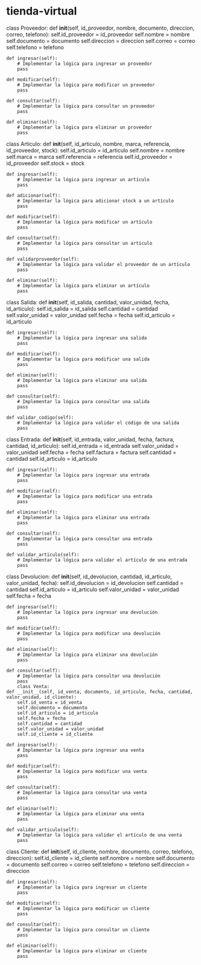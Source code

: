 # tienda-virtual
class Proveedor:
    def __init__(self, id_proveedor, nombre, documento, direccion, correo, telefono):
        self.id_proveedor = id_proveedor
        self.nombre = nombre
        self.documento = documento
        self.direccion = direccion
        self.correo = correo
        self.telefono = telefono

    def ingresar(self):
        # Implementar la lógica para ingresar un proveedor
        pass

    def modificar(self):
        # Implementar la lógica para modificar un proveedor
        pass

    def consultar(self):
        # Implementar la lógica para consultar un proveedor
        pass

    def eliminar(self):
        # Implementar la lógica para eliminar un proveedor
        pass
class Articulo:
    def __init__(self, id_articulo, nombre, marca, referencia, id_proveedor, stock):
        self.id_articulo = id_articulo
        self.nombre = nombre
        self.marca = marca
        self.referencia = referencia
        self.id_proveedor = id_proveedor
        self.stock = stock

    def ingresar(self):
        # Implementar la lógica para ingresar un artículo
        pass

    def adicionar(self):
        # Implementar la lógica para adicionar stock a un artículo
        pass

    def modificar(self):
        # Implementar la lógica para modificar un artículo
        pass

    def consultar(self):
        # Implementar la lógica para consultar un artículo
        pass

    def validarproveedor(self):
        # Implementar la lógica para validar el proveedor de un artículo
        pass

    def eliminar(self):
        # Implementar la lógica para eliminar un artículo
        pass
class Salida:
    def __init__(self, id_salida, cantidad, valor_unidad, fecha, id_articulo):
        self.id_salida = id_salida
        self.cantidad = cantidad
        self.valor_unidad = valor_unidad
        self.fecha = fecha
        self.id_articulo = id_articulo

    def ingresar(self):
        # Implementar la lógica para ingresar una salida
        pass

    def modificar(self):
        # Implementar la lógica para modificar una salida
        pass

    def eliminar(self):
        # Implementar la lógica para eliminar una salida
        pass

    def consultar(self):
        # Implementar la lógica para consultar una salida
        pass

    def validar_codigo(self):
        # Implementar la lógica para validar el código de una salida
        pass
class Entrada:
    def __init__(self, id_entrada, valor_unidad, fecha, factura, cantidad, id_articulo):
        self.id_entrada = id_entrada
        self.valor_unidad = valor_unidad
        self.fecha = fecha
        self.factura = factura
        self.cantidad = cantidad
        self.id_articulo = id_articulo

    def ingresar(self):
        # Implementar la lógica para ingresar una entrada
        pass

    def modificar(self):
        # Implementar la lógica para modificar una entrada
        pass

    def eliminar(self):
        # Implementar la lógica para eliminar una entrada
        pass

    def consultar(self):
        # Implementar la lógica para consultar una entrada
        pass

    def validar_articulo(self):
        # Implementar la lógica para validar el artículo de una entrada
        pass
class Devolucion:
    def __init__(self, id_devolucion, cantidad, id_articulo, valor_unidad, fecha):
        self.id_devolucion = id_devolucion
        self.cantidad = cantidad
        self.id_articulo = id_articulo
        self.valor_unidad = valor_unidad
        self.fecha = fecha

    def ingresar(self):
        # Implementar la lógica para ingresar una devolución
        pass

    def modificar(self):
        # Implementar la lógica para modificar una devolución
        pass

    def eliminar(self):
        # Implementar la lógica para eliminar una devolución
        pass

    def consultar(self):
        # Implementar la lógica para consultar una devolución
        pass
        class Venta:
    def __init__(self, id_venta, documento, id_articulo, fecha, cantidad, valor_unidad, id_cliente):
        self.id_venta = id_venta
        self.documento = documento
        self.id_articulo = id_articulo
        self.fecha = fecha
        self.cantidad = cantidad
        self.valor_unidad = valor_unidad
        self.id_cliente = id_cliente

    def ingresar(self):
        # Implementar la lógica para ingresar una venta
        pass

    def modificar(self):
        # Implementar la lógica para modificar una venta
        pass

    def consultar(self):
        # Implementar la lógica para consultar una venta
        pass

    def eliminar(self):
        # Implementar la lógica para eliminar una venta
        pass

    def validar_articulo(self):
        # Implementar la lógica para validar el artículo de una venta
        pass
class Cliente:
    def __init__(self, id_cliente, nombre, documento, correo, telefono, direccion):
        self.id_cliente = id_cliente
        self.nombre = nombre
        self.documento = documento
        self.correo = correo
        self.telefono = telefono
        self.direccion = direccion

    def ingresar(self):
        # Implementar la lógica para ingresar un cliente
        pass

    def modificar(self):
        # Implementar la lógica para modificar un cliente
        pass

    def consultar(self):
        # Implementar la lógica para consultar un cliente
        pass

    def eliminar(self):
        # Implementar la lógica para eliminar un cliente
        pass
